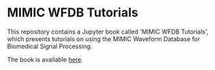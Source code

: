 # MIMIC WFDB Tutorials

This repository contains a Jupyter book called 'MIMIC WFDB Tutorials', which presents tutorials on using the MIMIC Waveform Database for Biomedical Signal Processing.

The book is available [here](https://peterhcharlton.github.io/mimic_wfdb_tutorials/).
